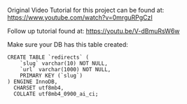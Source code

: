 Original Video Tutorial for this project can be found at: https://www.youtube.com/watch?v=0mrguRPgCzI

Follow up tutorial found at: https://youtu.be/V-dBmuRsW6w

Make sure your DB has this table created:

```
CREATE TABLE `redirects` (
	`slug` varchar(10) NOT NULL,
	`url` varchar(1000) NOT NULL,
	PRIMARY KEY (`slug`)
) ENGINE InnoDB,
  CHARSET utf8mb4,
  COLLATE utf8mb4_0900_ai_ci;
  ```
